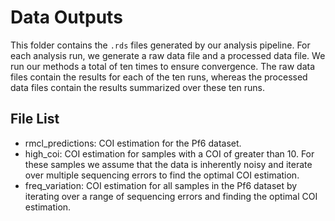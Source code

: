 # Data Outputs

This folder contains the `.rds` files generated by our analysis pipeline. For
each analysis run, we generate a raw data file and a processed data file. We run
our methods a total of ten times to ensure convergence. The raw data files
contain the results for each of the ten runs, whereas the processed data files
contain the results summarized over these ten runs.

## File List
- rmcl_predictions: COI estimation for the Pf6 dataset.
- high_coi: COI estimation for samples with a COI of greater than 10. For these
  samples we assume that the data is inherently noisy and iterate over multiple
  sequencing errors to find the optimal COI estimation.
- freq_variation: COI estimation for all samples in the Pf6 dataset by iterating
  over a range of sequencing errors and finding the optimal COI estimation.
